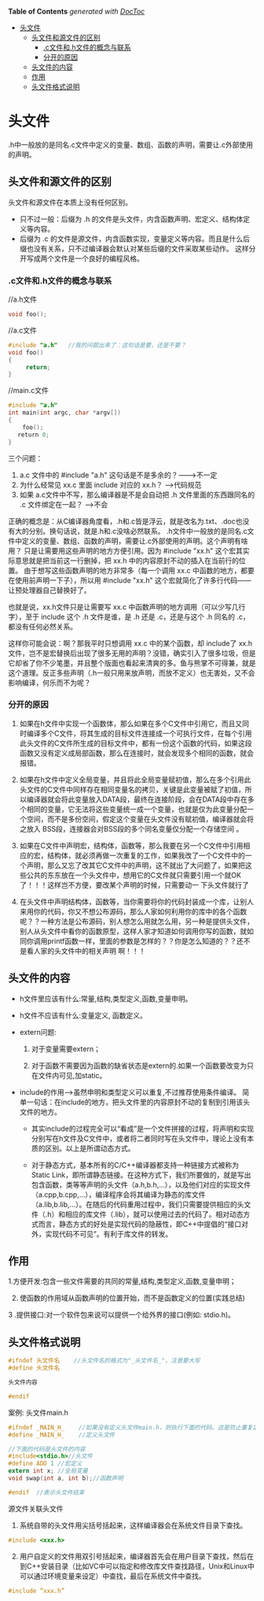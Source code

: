 <!-- START doctoc generated TOC please keep comment here to allow auto update -->
<!-- DON'T EDIT THIS SECTION, INSTEAD RE-RUN doctoc TO UPDATE -->
**Table of Contents**  *generated with [DocToc](https://github.com/thlorenz/doctoc)*

- [头文件](#%E5%A4%B4%E6%96%87%E4%BB%B6)
  - [头文件和源文件的区别](#%E5%A4%B4%E6%96%87%E4%BB%B6%E5%92%8C%E6%BA%90%E6%96%87%E4%BB%B6%E7%9A%84%E5%8C%BA%E5%88%AB)
    - [.c文件和.h文件的概念与联系](#c%E6%96%87%E4%BB%B6%E5%92%8Ch%E6%96%87%E4%BB%B6%E7%9A%84%E6%A6%82%E5%BF%B5%E4%B8%8E%E8%81%94%E7%B3%BB)
    - [分开的原因](#%E5%88%86%E5%BC%80%E7%9A%84%E5%8E%9F%E5%9B%A0)
  - [头文件的内容](#%E5%A4%B4%E6%96%87%E4%BB%B6%E7%9A%84%E5%86%85%E5%AE%B9)
  - [作用](#%E4%BD%9C%E7%94%A8)
  - [头文件格式说明](#%E5%A4%B4%E6%96%87%E4%BB%B6%E6%A0%BC%E5%BC%8F%E8%AF%B4%E6%98%8E)

<!-- END doctoc generated TOC please keep comment here to allow auto update -->

# 头文件
.h中一般放的是同名.c文件中定义的变量、数组、函数的声明，需要让.c外部使用的声明。

## 头文件和源文件的区别
头文件和源文件在本质上没有任何区别。
- 只不过一般：后缀为 .h 的文件是头文件，内含函数声明、宏定义、结构体定义等内容。
- 后缀为 .c 的文件是源文件，内含函数实现，变量定义等内容。而且是什么后缀也没有关系，只不过编译器会默认对某些后缀的文件采取某些动作。
  这样分开写成两个文件是一个良好的编程风格。

### .c文件和.h文件的概念与联系
//a.h文件
```c
void foo();
```

//a.c文件
```c
#include "a.h"   //我的问题出来了：这句话是要，还是不要？
void foo()
{
     return;
}
```
//main.c文件
```c
#include "a.h"
int main(int argc, char *argv[])
{
    foo(); 
 　return 0;
} 
```

三个问题：

1. a.c 文件中的 #include "a.h" 这句话是不是多余的？--->不一定
2. 为什么经常见 xx.c 里面 include 对应的 xx.h？  -->代码规范
3. 如果 a.c文件中不写，那么编译器是不是会自动把 .h 文件里面的东西跟同名的 .c 文件绑定在一起？ -->不会

正确的概念是：从C编译器角度看，.h和.c皆是浮云，就是改名为.txt、.doc也没有大的分别。换句话说，就是.h和.c没啥必然联系。
.h文件中一般放的是同名.c文件中定义的变量、数组、函数的声明，需要让.c外部使用的声明。这个声明有啥用？
只是让需要用这些声明的地方方便引用。因为 #include "xx.h" 这个宏其实际意思就是把当前这一行删掉，把 xx.h 中的内容原封不动的插入在当前行的位置。
由于想写这些函数声明的地方非常多（每一个调用 xx.c 中函数的地方，都要在使用前声明一下子），所以用 #include "xx.h" 这个宏就简化了许多行代码——让预处理器自己替换好了。

也就是说，xx.h文件只是让需要写 xx.c 中函数声明的地方调用（可以少写几行字），至于 include 这个 .h 文件是谁，是 .h 还是 .c，还是与这个 .h 同名的 .c，都没有任何必然关系。

这样你可能会说：啊？那我平时只想调用 xx.c 中的某个函数，却 include了 xx.h 文件，岂不是宏替换后出现了很多无用的声明？没错，确实引入了很多垃圾，但是它却省了你不少笔墨，并且整个版面也看起来清爽的多。鱼与熊掌不可得兼，就是这个道理。反正多些声明（.h一般只用来放声明，而放不定义）也无害处，又不会影响编译，何乐而不为呢？


### 分开的原因
1. 如果在h文件中实现一个函数体，那么如果在多个C文件中引用它，而且又同时编译多个C文件，将其生成的目标文件连接成一个可执行文件，在每个引用此头文件的C文件所生成的目标文件中，都有一份这个函数的代码，如果这段函数又没有定义成局部函数，那么在连接时，就会发现多个相同的函数，就会报错。

2. 如果在h文件中定义全局变量，并且将此全局变量赋初值，那么在多个引用此头文件的C文件中同样存在相同变量名的拷贝，关键是此变量被赋了初值，所以编译器就会将此变量放入DATA段，最终在连接阶段，会在DATA段中存在多个相同的变量，它无法将这些变量统一成一个变量，也就是仅为此变量分配一个空间，而不是多份空间，假定这个变量在头文件没有赋初值，编译器就会将之放入 BSS段，连接器会对BSS段的多个同名变量仅分配一个存储空间 。

3. 如果在C文件中声明宏，结构体，函数等，那么我要在另一个C文件中引用相应的宏，结构体，就必须再做一次重复的工作，如果我改了一个C文件中的一个声明，那么又忘了改其它C文件中的声明，这不就出了大问题了，如果把这些公共的东东放在一个头文件中，想用它的C文件就只需要引用一个就OK了！！！这样岂不方便，要改某个声明的时候，只需要动一 下头文件就行了

4. 在头文件中声明结构体，函数等，当你需要将你的代码封装成一个库，让别人来用你的代码，你又不想公布源码，那么人家如何利用你的库中的各个函数呢？？一种方法是公布源码，别人想怎么用就怎么用，另一种是提供头文件，别人从头文件中看你的函数原型，这样人家才知道如何调用你写的函数，就如同你调用printf函数一样，里面的参数是怎样的？？你是怎么知道的？？还不是看人家的头文件中的相关声明 啊！！！


## 头文件的内容

- h文件里应该有什么:常量,结构,类型定义,函数,变量申明。

- h文件不应该有什么:变量定义, 函数定义。

- extern问题:
    1. 对于变量需要extern；

    2. 对于函数不需要因为函数的缺省状态是extern的.如果一个函数要改变为只在文件内可见,加static。

- include的作用-->虽然申明和类型定义可以重复,不过推荐使用条件编译。
简单一句话：在include的地方，把头文件里的内容原封不动的复制到引用该头文件的地方。 
  
    - 其实include的过程完全可以“看成”是一个文件拼接的过程，将声明和实现分别写在h文件及C文件中，或者将二者同时写在头文件中，理论上没有本质的区别。以上是所谓动态方式。
  
    - 对于静态方式，基本所有的C/C++编译器都支持一种链接方式被称为Static Link，即所谓静态链接。在这种方式下，我们所要做的，就是写出包含函数，类等等声明的头文件（a.h,b.h,...），以及他们对应的实现文件（a.cpp,b.cpp,...），编译程序会将其编译为静态的库文件（a.lib,b.lib,...）。在随后的代码重用过程中，我们只需要提供相应的头文件（.h）和相应的库文件（.lib），就可以使用过去的代码了。相对动态方式而言，静态方式的好处是实现代码的隐蔽性，即C++中提倡的“接口对外，实现代码不可见”。有利于库文件的转发。


## 作用
1.方便开发:包含一些文件需要的共同的常量,结构,类型定义,函数,变量申明；

2. 使函数的作用域从函数声明的位置开始，而不是函数定义的位置(实践总结)

3 .提供接口:对一个软件包来说可以提供一个给外界的接口(例如: stdio.h)。

## 头文件格式说明
```c
#ifndef 头文件名 	//头文件名的格式为"_头文件名_"，注意要大写
#define 头文件名

头文件内容

#endif

```
案例: 头文件main.h
```c
#ifndef _MAIN_H_    //如果没有定义头文件main.h，则执行下面的代码。这是防止重复定义
#define _MAIN_H_	//定义头文件

//下面的代码是头文件的内容
#include<stdio.h>//头文件
#define ADD 1 //宏定义
extern int x; //全局变量
void swap(int a, int b);//函数声明

#endif	//表示头文件结束

```

源文件关联头文件 

1. 系统自带的头文件用尖括号括起来，这样编译器会在系统文件目录下查找。
```c
#include <xxx.h>
```
2. 用户自定义的文件用双引号括起来，编译器首先会在用户目录下查找，然后在到C++安装目录（比如VC中可以指定和修改库文件查找路径，Unix和Linux中可以通过环境变量来设定）中查找，最后在系统文件中查找。
```c
#include “xxx.h”
```


